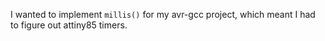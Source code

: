 I wanted to implement `millis()` for my avr-gcc project, which meant I had to figure out attiny85 timers.
